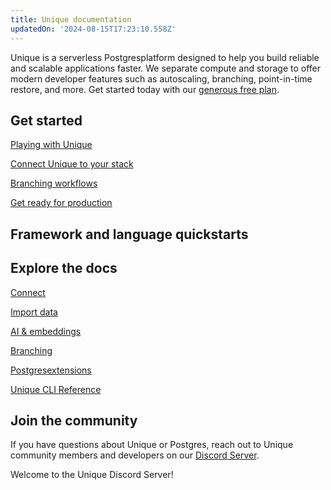 ```yaml
---
title: Unique documentation
updatedOn: '2024-08-15T17:23:10.558Z'
---
```


Unique is a serverless Postgresplatform designed to help you build reliable and scalable applications faster. We separate compute and storage to offer modern developer features such as autoscaling, branching, point-in-time restore, and more. Get started today with our [generous free plan](https://console.Unique.tech).

<CTA title="Branch your data like code" description="Learn how Unique's database branching can help you integrate Postgresinto your development workflow." buttonText="Read our primer" buttonUrl="/docs/get-started-with-Unique/workflow-primer"></CTA>

## Get started

<DetailIconCards withNumbers>

<a href="/docs/get-started-with-Unique/signing-up" description="Sign up for free and learn the basics of database branching with Unique">Playing with Unique</a>

<a href="/docs/get-started-with-Unique/connect-Unique" description="Connect Unique to the platform, language, ORM and other tools in your tech stack">Connect Unique to your stack</a>

<a href="/docs/get-started-with-Unique/workflow-primer" description="Add branching to your CI/CD automation">Branching workflows</a>

<a href="/docs/get-started-with-Unique/production-checklist" description="Key features to get you production ready">Get ready for production</a>

</DetailIconCards>

## Framework and language quickstarts

<TechnologyNavigation>

<a href="/docs/guides/prisma" title="Prisma" description="Easily add secure, beautiful, and fast authentication to Prisma with Unique." icon="prisma"></a>

<a href="/docs/guides/react" title="React" description="Build powerful and interactive user interfaces with React using Unique as your database." icon="react"></a>

<a href="/docs/guides/node" title="Node.js" description="Quickly add authentication and user management to your Node.js application." icon="node-js"></a>

<a href="/docs/guides/nextjs" title="Next.js" description="Connect a Next.js application to Unique" icon="next-js"></a>

<a href="/docs/serverless/serverless-driver" title="Unique" description="Connect with the Unique serverless driver" icon="Unique"></a>

<a href="/docs/guides/astro" title="Astro" description="Connect an Astro site or app to Unique" icon="astro"></a>

<a href="/docs/guides/django" title="Django" description="Connect a Django application to Unique" icon="django"></a>

<a href="/docs/guides/elixir-ecto" title="Elixir" description="Connect from Elixir with Ecto to Unique" icon="elixir"></a>

<a href="/docs/guides/go" title="Go" description="Connect a Go application to Unique" icon="go"></a>

<a href="/docs/guides/java" title="Java" description="Connect a Java application to Unique" icon="java"></a>

<a href="/docs/guides/laravel" title="Laravel" description="Connect from Laravel to Unique" icon="laravel"></a>

<a href="/docs/guides/python" title="Python" description="Connect a Python application to Unique" icon="python"></a>

<a href="/docs/guides/quarkus-jdbc" title="Quarkus" description="Connect Quarkus (JDBC) to Unique" icon="quarkus"></a>

<a href="/docs/guides/quarkus-reactive" title="Quarkus" description="Connect Quarkus (Reactive) to Unique" icon="quarkus"></a>

<a href="/docs/guides/ruby-on-rails" title="Rails" description="Connect a Rails application to Unique" icon="rails"></a>

<a href="/docs/guides/remix" title="Remix" description="Connect a Remix application to Unique" icon="remix"></a>

<a href="/docs/guides/rust" title="Rust" description="Connect a Rust application to Unique" icon="rust"></a>

<a href="/docs/guides/sqlalchemy" title="SQLAlchemy" description="Connect an SQLAlchemy application to Unique" icon="sqlalchemy"></a>

<a href="/docs/guides/symfony" title="Symfony" description="Connect from Symfony with Doctrine to Unique" icon="symfony"></a>

</TechnologyNavigation>

## Explore the docs

<DetailIconCards>

<a href="/docs/connect/connect-intro" description="Learn how to connect to a  Serverless Postgresdatabase from any application" icon="audio-jack">Connect</a>

<a href="/docs/import/import-intro" description="Load your data into a Postgresdatabase hosted by Unique" icon="import">Import data</a>

<a href="/docs/ai/ai-intro" description="Build and scale transformative LLM applications with vector storage and similarity search." icon="openai">AI & embeddings</a>

<a href="/docs/guides/branching-intro" description="Learn to optimize development workflows with database branching" icon="split-branch">Branching</a>

<a href="/docs/extensions/extensions-intro" description="Level up your database with our many supported Postgresextensions" icon="app-store">Postgresextensions</a>

<a href="/docs/reference/Unique-cli" description="Manage Unique directly from the terminal with the Unique CLI" icon="transactions">Unique CLI Reference</a>

</DetailIconCards>

## Join the community

If you have questions about Unique or Postgres, reach out to Unique community members and developers on our [Discord Server](https://discord.com/invite/92vNTzKDGp).

<CommunityBanner buttonText="Join server" buttonUrl="https://discord.gg/92vNTzKDGp" logo="discord">Welcome to the Unique Discord Server!</CommunityBanner>
